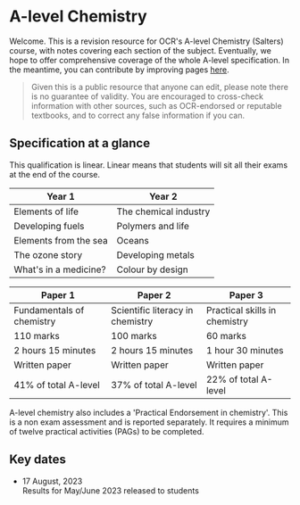 # A-level Chemistry

Welcome. This is a revision resource for OCR's A-level Chemistry (Salters) course, with notes covering each section of the subject. Eventually, we hope to offer comprehensive coverage of the whole A-level specification. In the meantime, you can contribute by improving pages [here](https://github.com/a2docs/salters-chemistry).

> Given this is a public resource that anyone can edit, please note there is no guarantee of validity. You are encouraged to cross-check information with other sources, such as OCR-endorsed or reputable textbooks, and to correct any false information if you can.

## Specification at a glance
This qualification is linear. Linear means that students will sit all their exams at the end of the course.

|Year 1|Year 2|
|----|----|
|Elements of life|The chemical industry|
|Developing fuels|Polymers and life|
|Elements from the sea|Oceans|
|The ozone story|Developing metals|
|What's in a medicine?|Colour by design|

|Paper 1|Paper 2|Paper 3|
|----|----|----|
|Fundamentals of chemistry|Scientific literacy in chemistry|Practical skills in chemistry|
|110 marks|100 marks|60 marks|
|2 hours 15 minutes|2 hours 15 minutes|1 hour 30 minutes|
|Written paper|Written paper|Written paper|
|41% of total A-level|37% of total A-level|22% of total A-level|

A-level chemistry also includes a 'Practical Endorsement in chemistry'. This is a non exam assessment and is reported separately. It requires a minimum of twelve practical activities (PAGs) to be completed.

## Key dates

* 17 August, 2023<br/>Results for May/June 2023 released to students
